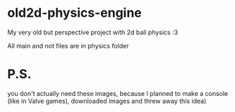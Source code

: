 # old2d-physics-engine
My very old but perspective project with 2d ball physics :3

All main and not files are in physics folder

# P.S.
you don't actually need these images, because I planned to make a console (like in Valve games), downloaded images and threw away this idea)
